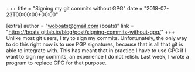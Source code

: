 +++
title = "Signing my git commits without GPG"
date = "2018-07-23T00:00:00+00:00"

[extra]
author = "woboats@gmail.com (boats)"
link = "https://boats.gitlab.io/blog/post/signing-commits-without-gpg/"
+++
Unlike most git users, I try to sign my commits. Unfortunately, the only way to do this right now is to use PGP signatures, because that is all that git is able to integrate with. This has meant that in practice I have to use GPG if I want to sign my commits, an experience I do not relish. Last week, I wrote a program to replace GPG for that purpose.